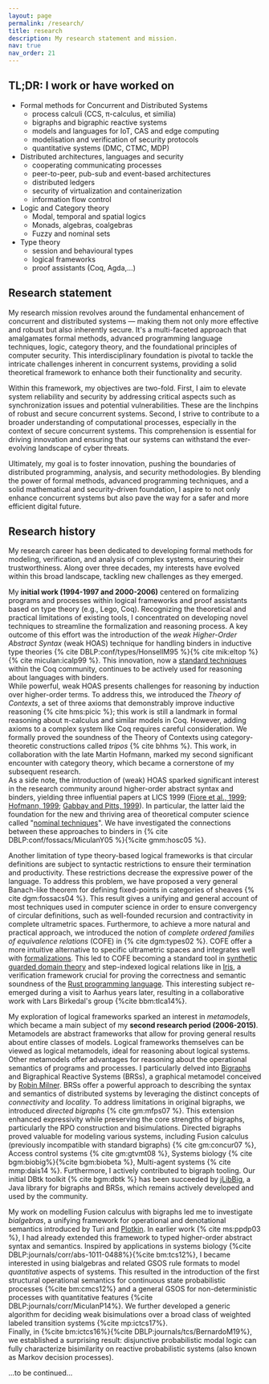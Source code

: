 ```yaml
---
layout: page
permalink: /research/
title: research
description: My research statement and mission.
nav: true
nav_order: 21
---
```

## TL;DR: I work or have worked on 
- Formal methods for Concurrent and Distributed Systems
    - process calculi (CCS, π-calculus, et similia)
    - bigraphs and bigraphic reactive systems
    - models and languages for IoT, CAS and edge computing
    - modelisation and verification of security protocols
    - quantitative systems (DMC, CTMC, MDP)
- Distributed architectures, languages and security
    - cooperating communicating processes
    - peer-to-peer, pub-sub and event-based architectures
    - distributed ledgers
    - security of virtualization and containerization
    - information flow control
- Logic and Category theory
    - Modal, temporal and spatial logics
    - Monads, algebras, coalgebras
    - Fuzzy and nominal sets
- Type theory
    - session and behavioural types
    - logical frameworks
    - proof assistants (Coq, Agda,…)

## Research statement
My research mission revolves around the fundamental enhancement of concurrent and distributed systems — making them not only more effective and robust but also inherently secure. It's a multi-faceted approach that amalgamates formal methods, advanced programming language techniques, logic, category theory, and the foundational principles of computer security. This interdisciplinary foundation is pivotal to tackle the intricate challenges inherent in concurrent systems, providing a solid theoretical framework to enhance both their functionality and security.

Within this framework, my objectives are two-fold. First, I aim to elevate system reliability and security by addressing critical aspects such as synchronization issues and potential vulnerabilities. These are the linchpins of robust and secure concurrent systems. Second, I strive to contribute to a broader understanding of computational processes, especially in the context of secure concurrent systems. This comprehension is essential for driving innovation and ensuring that our systems can withstand the ever-evolving landscape of cyber threats.

Ultimately, my goal is to foster innovation, pushing the boundaries of distributed programming, analysis, and security methodologies. By blending the power of formal methods, advanced programming techniques, and a solid mathematical and security-driven foundation, I aspire to not only enhance concurrent systems but also pave the way for a safer and more efficient digital future.

## Research history
My research career has been dedicated to developing formal methods for modeling, verification, and analysis of complex systems, ensuring their trustworthiness. Along over three decades, my interests have evolved within this broad landscape, tackling new challenges as they emerged.

My **initial work (1994-1997 and 2000-2006)** centered on formalizing programs and processes within logical frameworks and proof assistants based on type theory (e.g., Lego, Coq). Recognizing the theoretical and practical limitations of existing tools, I concentrated on developing novel techniques to streamline the formalization and reasoning process.
A key outcome of this effort was the introduction of the _weak Higher-Order Abstract Syntax_ (weak HOAS) technique for handling binders in inductive type theories {% cite DBLP:conf/types/HonsellM95 %}{% cite mik:eltop %}{% cite miculan:icalp99 %}. This innovation, now a [standard techniques](https://www.seas.upenn.edu/~plclub/poplmark/) within the Coq community, continues to be actively used for reasoning about languages with binders.<br/>
While powerful, weak HOAS presents challenges for reasoning by induction over higher-order terms. 
To address this, we introduced the _Theory of Contexts_, a set of three axioms that demonstrably improve inductive reasoning {% cite hms:picic %}; this work is still a landmark in formal reasoning about π-calculus and similar models in Coq. 
However, adding axioms to a complex system like Coq requires careful consideration. We formally proved the soundness of the Theory of Contexts using category-theoretic constructions called _tripos_ {% cite bhhms %}. This work, in collaboration with the late Martin Hofmann, marked my second significant encounter with category theory, which became a cornerstone of my subsequent research.<br/>
As a side note, the introduction of (weak) HOAS sparked significant interest in the research community around higher-order abstract syntax and binders, yielding three influential papers at LICS 1999 ([Fiore et al., 1999](https://doi.org/10.1109/LICS.1999.782615); [Hofmann, 1999](https://doi.org/10.1109/LICS.1999.782616); [Gabbay and Pitts, 1999](https://doi.org/10.1109/LICS.1999.782617)). In particular, the latter laid the foundation for the new and thriving area of theoretical computer science called "[nominal techniques](https://ncatlab.org/nlab/show/nominal+set)". We have investigated the connections between these approaches to binders in {% cite DBLP:conf/fossacs/MiculanY05 %}{%cite gmm:hosc05 %}.

Another limitation of type theory-based logical frameworks is that circular definitions are subject to syntactic restrictions to ensure their termination and productivity. These restrictions decrease the expressive power of the language. To address this problem, we have proposed a very general Banach-like theorem for defining fixed-points in categories of sheaves {% cite dgm:fossacs04 %}.
This result gives a unifying and general account of most techniques used in computer science in order to ensure convergency of circular definitions, such as well-founded recursion and contractivity in complete ultrametric spaces.
Furthermore, to achieve a more natural and practical approach, we introduced the notion of _complete ordered families of equivalence relations_ (COFE) in {% cite dgm:types02 %}. COFE offer a more intuitive alternative to specific ultrametric spaces and integrates well with [formalizations](https://1lab.dev/Cat.Instances.OFE.html). This led to COFE becoming a standard tool in [synthetic guarded domain theory](https://ncatlab.org/nlab/show/synthetic+guarded+domain+theory) and step-indexed logical relations like in [Iris](https://iris-project.org/), a verification framework crucial for proving the correctness and semantic soundness of the [Rust programming language](https://www.rust-lang.org/).
This interesting subject re-emerged during a visit to Aarhus years later, resulting in a collaborative work with Lars Birkedal's group {%cite bbm:tlca14%}.

My exploration of logical frameworks sparked an interest in _metamodels_, which became a main subject of my **second research period (2006-2015)**. 
Metamodels are abstract frameworks that allow for proving general results about entire classes of models. Logical frameworks themselves can be viewed as logical metamodels, ideal for reasoning about logical systems. Other metamodels offer advantages for reasoning about the operational semantics of programs and processes.
I particularly delved into [Bigraphs](https://en.wikipedia.org/wiki/Bigraph) and Bigraphical Reactive Systems (BRSs), a graphical metamodel conceived by [Robin Milner](https://en.wikipedia.org/wiki/Robin_Milner). BRSs offer a powerful approach to describing the syntax and semantics of distributed systems by leveraging the distinct concepts of _connectivity_ and _locality_.
To address limitations in original bigraphs, we introduced _directed bigraphs_ {% cite gm:mfps07 %}. This extension enhanced expressivity while preserving the core strengths of bigraphs, particularly the RPO construction and bisimulations. 
Directed bigraphs proved valuable for modeling various systems, including Fusion calculus (previously incompatible with standard bigraphs) {% cite gm:concur07 %}, Access control systems {% cite gm:gtvmt08 %}, Systems biology {% cite bgm:biobig%}{%cite bgm:biobeta %}, Multi-agent systems {% cite mmp:dais14 %}.
Furthermore, I actively contributed to bigraph tooling. Our initial DBtk toolkit {% cite bgm:dbtk %} has been succeeded by [jLibBig](https://bigraphs.github.io/jlibbig/), a Java library for bigraphs and BRSs, which remains actively developed and used by the community.

My work on modelling Fusion calculus with bigraphs led me to investigate _bialgebras_, a unifying framework for operational and denotational semantics introduced by Turi and [Plotkin](https://en.wikipedia.org/wiki/Gordon_Plotkin). In earlier work {% cite ms:ppdp03 %}, I had already extended this framework to typed higher-order abstract syntax and semantics.
Inspired by applications in systems biology {%cite DBLP:journals/corr/abs-1011-0488%}{%cite bm:tcs12%}, I became interested in using bialgebras and related GSOS rule formats to model _quantitative_ aspects of systems. This resulted in the introduction of the first structural operational semantics for continuous state probabilistic processes {%cite bm:cmcs12%} and a general GSOS for non-deterministic processes with quantitative features {%cite DBLP:journals/corr/MiculanP14%}.  We further developed a generic algorithm for deciding weak bisimulations over a broad class of weighted labeled transition systems {%cite mp:ictcs17%}.<br/>
Finally, in {%cite bm:ictcs16%}{%cite DBLP:journals/tcs/BernardoM19%}, we established a surprising result: disjunctive probabilistic modal logic can fully characterize bisimilarity on reactive probabilistic systems (also known as Markov decision processes).

...to be continued...

